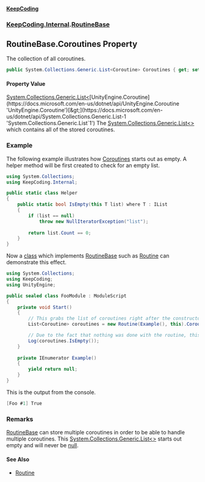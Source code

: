 #### [KeepCoding](index.md 'index')
### [KeepCoding.Internal](KeepCoding.Internal.md 'KeepCoding.Internal').[RoutineBase](RoutineBase.md 'KeepCoding.Internal.RoutineBase')
## RoutineBase.Coroutines Property
The collection of all coroutines.  
```csharp
public System.Collections.Generic.List<Coroutine> Coroutines { get; set; }
```
#### Property Value
[System.Collections.Generic.List&lt;](https://docs.microsoft.com/en-us/dotnet/api/System.Collections.Generic.List-1 'System.Collections.Generic.List`1')[UnityEngine.Coroutine](https://docs.microsoft.com/en-us/dotnet/api/UnityEngine.Coroutine 'UnityEngine.Coroutine')[&gt;](https://docs.microsoft.com/en-us/dotnet/api/System.Collections.Generic.List-1 'System.Collections.Generic.List`1')
The [System.Collections.Generic.List&lt;&gt;](https://docs.microsoft.com/en-us/dotnet/api/System.Collections.Generic.List-1 'System.Collections.Generic.List`1') which contains all of the stored coroutines.  
### Example
The following example illustrates how [Coroutines](RoutineBase.Coroutines.md 'KeepCoding.Internal.RoutineBase.Coroutines') starts out as empty. A helper method will be first created to check for an empty list.  
```csharp
using System.Collections;
using KeepCoding.Internal;

public static class Helper
{
    public static bool IsEmpty(this T list) where T : IList
    {
        if (list == null)
            throw new NullIteratorException("list");
            
        return list.Count == 0;
    }
}
```
  
Now a [class](https://docs.microsoft.com/en-us/dotnet/csharp/language-reference/keywords/class 'https://docs.microsoft.com/en-us/dotnet/csharp/language-reference/keywords/class') which implements [RoutineBase](RoutineBase.md 'KeepCoding.Internal.RoutineBase') such as [Routine](Routine.md 'KeepCoding.Routine') can demonstrate this effect.  
```csharp
using System.Collections;
using KeepCoding;
using UnityEngine;

public sealed class FooModule : ModuleScript
{
    private void Start()
    {
        // This grabs the list of coroutines right after the constructor is finished, and abanndons the rest of the routine type.
        List<Coroutine> coroutines = new Routine(Example(), this).Coroutines;

        // Due to the fact that nothing was done with the routine, this would return true.
        Log(coroutines.IsEmpty());
    }
    
    private IEnumerator Example()
    {
        yield return null;
    }
}
```
  
This is the output from the console.  
```csharp
[Foo #1] True
```
### Remarks
[RoutineBase](RoutineBase.md 'KeepCoding.Internal.RoutineBase') can store multiple coroutines in order to be able to handle multiple coroutines. This [System.Collections.Generic.List&lt;&gt;](https://docs.microsoft.com/en-us/dotnet/api/System.Collections.Generic.List-1 'System.Collections.Generic.List`1') starts out empty and will never be [null](https://docs.microsoft.com/en-us/dotnet/csharp/language-reference/keywords/null 'https://docs.microsoft.com/en-us/dotnet/csharp/language-reference/keywords/null').  
            
#### See Also
- [Routine](Routine.md 'KeepCoding.Routine')
